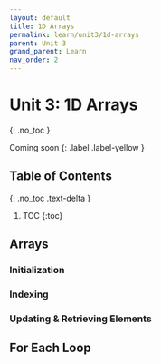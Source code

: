 ```yaml
---
layout: default
title: 1D Arrays
permalink: learn/unit3/1d-arrays
parent: Unit 3
grand_parent: Learn
nav_order: 2
---
```


<!-- prettier-ignore-start -->

# Unit 3: 1D Arrays

{: .no_toc }

Coming soon {: .label .label-yellow }

## Table of Contents

{: .no_toc .text-delta }

1. TOC
{:toc}

<!-- prettier-ignore-end -->

## Arrays

### Initialization

### Indexing

### Updating & Retrieving Elements

## For Each Loop
